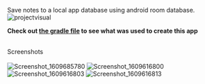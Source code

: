 Save notes to a local app database using android room database.
\
![projectvisual](https://user-images.githubusercontent.com/51417052/99271947-824f4200-2827-11eb-9cb9-c0b58e28467d.png)

**Check out [the gradle file](https://github.com/arsildo/room-database-tutorial-kotlin/blob/master/build.gradle) to see what was used to create this app**

 
 \
 Screenshots \
 \
![Screenshot_1609685780](https://user-images.githubusercontent.com/51417052/103481601-4f174100-4ddc-11eb-83c5-71ce232b1465.png)
![Screenshot_1609616800](https://user-images.githubusercontent.com/51417052/103465475-1031ae80-4d3c-11eb-9e20-928e21935121.png)
![Screenshot_1609616803](https://user-images.githubusercontent.com/51417052/103465476-1031ae80-4d3c-11eb-9c93-43caa3131a9c.png)
![Screenshot_1609616813](https://user-images.githubusercontent.com/51417052/103465477-1031ae80-4d3c-11eb-9b4f-97e5fa630ed2.png)

